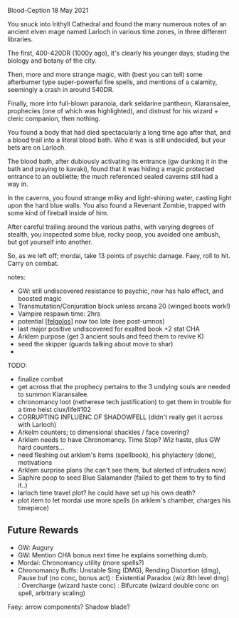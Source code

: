 Blood-Ception
18 May 2021

You snuck into Irithyll Cathedral and found the many numerous notes of an ancient elven mage named Larloch in various time zones, in three different libraries.

The first, 400-420DR (1000y ago), it's clearly his younger days, studing the biology and botany of the city.

Then, more and more strange magic, with (best you can tell) some afterburner type super-powerful fire spells, and mentions of a calamity, seemingly a crash in around 540DR.

Finally, more into full-blown paranoia, dark seldarine pantheon, Kiaransalee, prophecies (one of which was highlighted), and distrust for his wizard + cleric companion, then nothing.

You found a body that had died spectacularly a long time ago after that, and a blood trail into a literal blood bath. Who it was is still undecided, but your bets are on Larloch.

The blood bath, after dubiously activating its entrance (gw dunking it in the bath and praying to kavaki), found that it was hiding a magic protected entrance to an oubliette; the much referenced sealed caverns still had a way in.

In the caverns, you found strange milky and light-shining water, casting light upon the hard blue walls. You also found a Revenant Zombie, trapped with some kind of fireball inside of him.

After careful trailing around the various paths, with varying degrees of stealth, you inspected some blue, rocky poop, you avoided one ambush, but got yourself into another.

So, as we left off; mordai, take 13 points of psychic damage. Faey, roll to hit. Carry on combat.

notes:
- GW: still undiscovered resistance to psychic, now has halo effect, and boosted magic
- Transmutation/Conjuration block unless arcana 20 (winged boots work!)
- Vampire respawn time: 2hrs
- potential [[felgolos]] now too late (see post-umnos)
- last major positive undiscovered for exalted book +2 stat CHA
- Arklem purpose (get 3 ancient souls and feed them to revive K)
- seed the skipper (guards talking about move to shar)
-
TODO:
- finalize combat
- get across that the prophecy pertains to the 3 undying souls are needed to summon Kiaransalee.
- chronomancy loot (netherese tech justification) to get them in trouble for a time heist clux/life#102
- CORRUPTING INFLUENC OF SHADOWFELL (didn't really get it across with Larloch)
- Arkelm counters; to dimensional shackles / face covering?
- Arklem needs to have Chronomancy. Time Stop? Wiz haste, plus GW hard counters...
- need fleshing out arklem's items (spellbook), his phylactery (done), motivations
- Arklem surprise plans (he can't see them, but alerted of intruders now)
- Saphire poop to seed Blue Salamander (failed to get them to try to find it..)
- larloch time travel plot? he could have set up his own death?
- plot item to let mordai use more spells (in arklem's chamber, charges his timepiece)

## Future Rewards
- GW: Augury
- GW: Mention CHA bonus next time he explains something dumb.
- Mordai: Chronomancy utility (more spells?)
- Chronomancy Buffs: Unstable Sing (DMG), Rending Distortion (dmg), Pause buf (no conc, bonus act)
: Existential Paradox (wiz 8th level dmg)
: Overcharge (wizard haste conc)
: Bifurcate (wizard double conc on spell, arbitrary scaling)

Faey: arrow components? Shadow blade?

[//begin]: # "Autogenerated link references for markdown compatibility"
[felgolos]: ../npcs/felgolos "Felgolos"
[//end]: # "Autogenerated link references"
